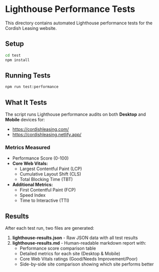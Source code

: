 # Lighthouse Performance Tests

This directory contains automated Lighthouse performance tests for the Cordish Leasing website.

## Setup

```bash
cd test
npm install
```

## Running Tests

```bash
npm run test:performance
```

## What It Tests

The script runs Lighthouse performance audits on both **Desktop** and **Mobile** devices for:
- https://cordishleasing.com/
- https://cordishleasing.netlify.app/

### Metrics Measured

- Performance Score (0-100)
- **Core Web Vitals:**
  - Largest Contentful Paint (LCP)
  - Cumulative Layout Shift (CLS)
  - Total Blocking Time (TBT)
- **Additional Metrics:**
  - First Contentful Paint (FCP)
  - Speed Index
  - Time to Interactive (TTI)

## Results

After each test run, two files are generated:

1. **lighthouse-results.json** - Raw JSON data with all test results
2. **lighthouse-results.md** - Human-readable markdown report with:
   - Performance score comparison table
   - Detailed metrics for each site (Desktop & Mobile)
   - Core Web Vitals ratings (Good/Needs Improvement/Poor)
   - Side-by-side site comparison showing which site performs better

